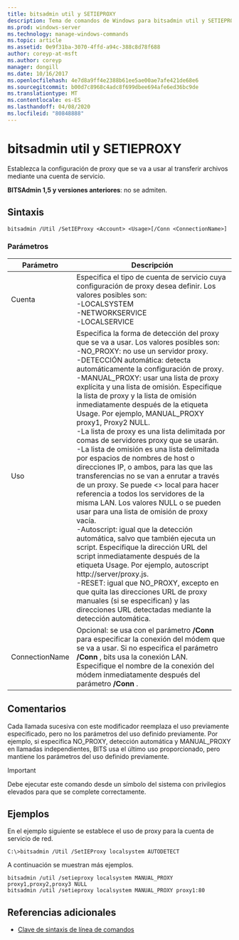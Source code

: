 ```yaml
---
title: bitsadmin util y SETIEPROXY
description: Tema de comandos de Windows para bitsadmin util y SETIEPROXY, que establece la configuración de proxy que se va a usar al transferir archivos mediante una cuenta de servicio.
ms.prod: windows-server
ms.technology: manage-windows-commands
ms.topic: article
ms.assetid: 0e9f31ba-3070-4ffd-a94c-388c8d78f688
author: coreyp-at-msft
ms.author: coreyp
manager: dongill
ms.date: 10/16/2017
ms.openlocfilehash: 4e7d8a9ff4e2388b61ee5ae00ae7afe421de68e6
ms.sourcegitcommit: b00d7c8968c4adc8f699dbee694afe6ed36bc9de
ms.translationtype: MT
ms.contentlocale: es-ES
ms.lasthandoff: 04/08/2020
ms.locfileid: "80848888"
---
```

# <a name="bitsadmin-util-and-setieproxy"></a>bitsadmin util y SETIEPROXY

Establezca la configuración de proxy que se va a usar al transferir archivos mediante una cuenta de servicio.

**BITSAdmin 1,5 y versiones anteriores**: no se admiten.

## <a name="syntax"></a>Sintaxis

```
bitsadmin /Util /SetIEProxy <Account> <Usage>[/Conn <ConnectionName>]
```

### <a name="parameters"></a>Parámetros

|Parámetro|Descripción|
|---------|-----------|
|Cuenta|Especifica el tipo de cuenta de servicio cuya configuración de proxy desea definir. Los valores posibles son:</br>-LOCALSYSTEM</br>-NETWORKSERVICE</br>-LOCALSERVICE|
|Uso|Especifica la forma de detección del proxy que se va a usar. Los valores posibles son:</br>-NO_PROXY: no use un servidor proxy.</br>-DETECCIÓN automática: detecta automáticamente la configuración de proxy.</br>-MANUAL_PROXY: usar una lista de proxy explícita y una lista de omisión. Especifique la lista de proxy y la lista de omisión inmediatamente después de la etiqueta Usage. Por ejemplo, MANUAL_PROXY proxy1, Proxy2 NULL.</br>    -La lista de proxy es una lista delimitada por comas de servidores proxy que se usarán.</br>    -La lista de omisión es una lista delimitada por espacios de nombres de host o direcciones IP, o ambos, para las que las transferencias no se van a enrutar a través de un proxy. Se puede \<> local para hacer referencia a todos los servidores de la misma LAN. Los valores NULL o se pueden usar para una lista de omisión de proxy vacía.</br>-Autoscript: igual que la detección automática, salvo que también ejecuta un script. Especifique la dirección URL del script inmediatamente después de la etiqueta Usage. Por ejemplo, autoscript http://server/proxy.js.</br>-RESET: igual que NO_PROXY, excepto en que quita las direcciones URL de proxy manuales (si se especifican) y las direcciones URL detectadas mediante la detección automática.|
|ConnectionName|Opcional: se usa con el parámetro **/Conn** para especificar la conexión del módem que se va a usar. Si no especifica el parámetro **/Conn** , bits usa la conexión LAN. Especifique el nombre de la conexión del módem inmediatamente después del parámetro **/Conn** .|

## <a name="remarks"></a>Comentarios

Cada llamada sucesiva con este modificador reemplaza el uso previamente especificado, pero no los parámetros del uso definido previamente. Por ejemplo, si especifica NO_PROXY, detección automática y MANUAL_PROXY en llamadas independientes, BITS usa el último uso proporcionado, pero mantiene los parámetros del uso definido previamente.

> [!IMPORTANT]
> Debe ejecutar este comando desde un símbolo del sistema con privilegios elevados para que se complete correctamente.

## <a name="examples"></a>Ejemplos

En el ejemplo siguiente se establece el uso de proxy para la cuenta de servicio de red.

```
C:\>bitsadmin /Util /SetIEProxy localsystem AUTODETECT
```

A continuación se muestran más ejemplos.

```
bitsadmin /util /setieproxy localsystem MANUAL_PROXY proxy1,proxy2,proxy3 NULL
bitsadmin /util /setieproxy localsystem MANUAL_PROXY proxy1:80 
```

## <a name="additional-references"></a>Referencias adicionales

- [Clave de sintaxis de línea de comandos](command-line-syntax-key.md)